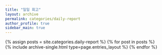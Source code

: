 ```yaml
---
title: "일일 회고"
layout: archive
permalink: categories/daily-report
author_profile: true
sidebar_main: true
---
```


{% assign posts = site.categories.daily-report %}
{% for post in posts %} {% include archive-single.html type=page.entries_layout %} {% endfor %}